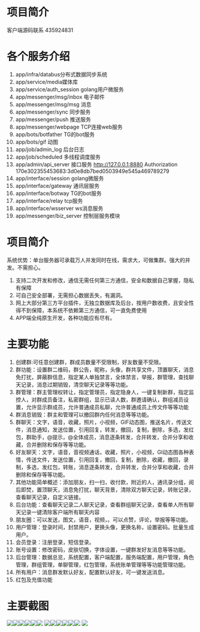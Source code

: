 # 项目简介
客户端源码联系 435924831
# 各个服务介绍
1. app/infra/databus分布式数据同步系统
2. app/service/media媒体库
3. app/service/auth_session golang用户微服务
4. app/messenger/msg/inbox 电子邮件
5. app/messenger/msg/msg 消息
6. app/messenger/sync 同步服务
7. app/messenger/push 推送服务
8. app/messenger/webpage TCP连接web服务
9. app/bots/botfather TG的bot服务
10. app/bots/gif 动图
11. app/job/admin_log 后台日志
12. app/job/scheduled 多线程调度服务
13. app/admin/api_server 接口服务   http://127.0.0.1:8880  Authorization  170e302355453683:3d0e8db7bed0503949e545a469789279
14. app/interface/session golang微服务
15. app/interface/gateway 通讯层服务
16. app/interface/botway TG的bot服务
17. app/interface/relay tcp服务
18. app/interface/wsserver ws消息服务
19. app/messenger/biz_server 控制层服务模块

# 项目简介
系统优势：单台服务器可承载万人并发同时在线，需求大，可做集群。强大的并发。不需担心。

1. 支持二次开发和修改，通信无需任何第三方通信，安全和数据自己掌握，隐私有保障
2. 可自己安全部署，无需担心数据丢失，有漏洞。
3. 网上大部分第三方平台插件，无独立数据库及后台，按用户数收费，且安全性得不到保障，本系统不依赖第三方通信，可一直免费使用
4. APP端全纯原生开发，各种功能应有尽有。




# 主要功能

1. 创建群:可任意创建群，群成员数量不受限制，好友数量不受限。
2. 群功能：设置群二维码，群公告，昵称，头像，群共享文件，顶置聊天，消息免打扰，屏蔽群信息，指定某人单独禁言，全体禁言，举报，群管理，查找聊天记录，消息过期销毁，清空聊天记录等等功能。
3. 群管理：群主管理权转让，指定管理员，指定隐身人，一键复制新群，指定监控人，对群成员备注，私密群组，显示已读人数，群邀请确认，群组减员设置，允许显示群成员，允许普通成员私聊，允许普通成员上传文件等等功能
4. 群消息销毁：群主和管理可以撤回群内任何消息等等功能。
5. 群聊天：文字，语音，收藏，照片，小视频，GIF动态图，推送名片，传送文件，消息通知，发送位置，引用回复，转发，撤回，复制，删除，多选，发红包，群助手，@提示，@全体成员，消息逐条转发，合并转发，合并分享和收藏，合并删除和保存等等功能。
6. 好友聊天：文字，语音，音视频通话，收藏，照片，小视频，GI动态图各种表情，传送文件，发送位置，引用回复，撤回，复制，删除，收藏，撤回，录制，多选，发红包，转账，消息逐条转发，合并转发，合并分享和收藏，合并删除和保存等等功能。
7. 其他功能简单概述：添加朋友，扫一扫，收付款，附近的人，通讯录分组，阅后即焚，置顶聊天，消息免打扰，聊天背景，清除双方聊天记录，转账记录，查看聊天记录，自定义链接。
8. 后台功能：查看聊天记录二人聊天记录，查看群组聊天记录，查看单人所有聊天记录一键清除客户端所有聊天内容
9. 朋友圈：可以发送，图文，语音，视频，。可以点赞，评论，举报等等功能。
10. 用户管理：登录时间，封禁用户，更换头像，更换名称，设置密码。批量生成用户。
11. 会员登录：注册登录，短信登录。
12. 账号设置：修改密码，皮肤切换，字体设置，一键群发好友消息等等功能。
13. 后台管理：数据总览，系统配置，客户端配置，服务端配置，用户管理，角色管理，群组管理，单聊管理，红包管理，系统账单管理等等功能管理功能。
14. 所有用户：消息群发默认好友，配置默认好友，可一键发送消息。
15. 红包及充值功能

# 主要截图

![](img/1.jpg)![](img/2.jpg)![](img/3.jpg)![](img/4.jpg)![](img/5.jpg)![](img/6.jpg)
![](img/7.jpg)![](img/8.jpg)![](img/9.jpg)![](img/10.jpg)![](img/11.jpg)![](img/12.jpg)
![](img/13.jpg)